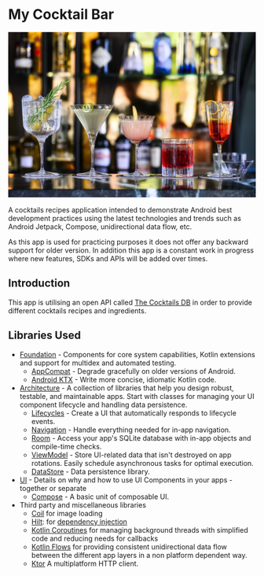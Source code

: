 My Cocktail Bar
===============

![My Cocktail Bar](./screenshots/cocktails.jpg "My Cocktail Bar")

A cocktails recipes application intended to demonstrate Android best development practices using the latest 
technologies and trends such as Android Jetpack, Compose, unidirectional data flow, etc.

As this app is used for practicing purposes it does not offer any backward support for older version.
In addition this app is a constant work in progress where new features, SDKs and APIs will be added over times.

Introduction
------------
This app is utilising an open API called [The Cocktails DB](https://www.thecocktaildb.com/api.php) in order to 
provide different cocktails recipes and ingredients.

Libraries Used
--------------
* [Foundation][0] - Components for core system capabilities, Kotlin extensions and support for
  multidex and automated testing.
    * [AppCompat][1] - Degrade gracefully on older versions of Android.
    * [Android KTX][2] - Write more concise, idiomatic Kotlin code.
* [Architecture][3] - A collection of libraries that help you design robust, testable, and
  maintainable apps. Start with classes for managing your UI component lifecycle and handling data
  persistence.
    * [Lifecycles][4] - Create a UI that automatically responds to lifecycle events.
    * [Navigation][5] - Handle everything needed for in-app navigation.
    * [Room][6] - Access your app's SQLite database with in-app objects and compile-time checks.
    * [ViewModel][7] - Store UI-related data that isn't destroyed on app rotations. Easily schedule
      asynchronous tasks for optimal execution.
    * [DataStore][16] - Data persistence library.  
* [UI][8] - Details on why and how to use UI Components in your apps - together or separate
    * [Compose][9] - A basic unit of composable UI.
* Third party and miscellaneous libraries
    * [Coil][10] for image loading
    * [Hilt][11]: for [dependency injection][12]
    * [Kotlin Coroutines][13] for managing background threads with simplified code and reducing needs for callbacks
    * [Kotlin Flows][14] for providing consistent unidirectional data flow between the different app layers in a non 
      platform dependent way.
    * [Ktor][15] A multiplatform HTTP client.

[0]: https://developer.android.com/jetpack/components
[1]: https://developer.android.com/topic/libraries/support-library/packages#v7-appcompat
[2]: https://developer.android.com/kotlin/ktx
[3]: https://developer.android.com/jetpack/arch/
[4]: https://developer.android.com/topic/libraries/architecture/lifecycle
[5]: https://developer.android.com/topic/libraries/architecture/navigation/
[6]: https://developer.android.com/topic/libraries/architecture/room
[7]: https://developer.android.com/topic/libraries/architecture/viewmodel
[8]: https://developer.android.com/guide/topics/ui
[9]: https://developer.android.com/jetpack/compose
[10]: https://coil-kt.github.io/coil/
[11]: https://developer.android.com/training/dependency-injection/hilt-android
[12]: https://developer.android.com/training/dependency-injection
[13]: https://kotlinlang.org/docs/reference/coroutines-overview.html
[14]: https://developer.android.com/kotlin/flow
[15]: https://ktor.io/
[16]: https://developer.android.com/topic/libraries/architecture/datastore
